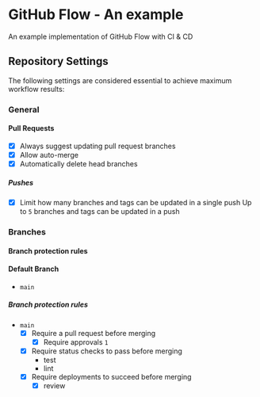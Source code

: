 # GitHub Flow - An example

An example implementation of GitHub Flow with CI & CD

## Repository Settings

The following settings are considered essential to achieve maximum workflow results:

### General

#### Pull Requests

- [x] Always suggest updating pull request branches
- [x] Allow auto-merge
- [x] Automatically delete head branches

##### Pushes

- [x] Limit how many branches and tags can be updated in a single push
  Up to `5` branches and tags can be updated in a push

### Branches

#### Branch protection rules

#### Default Branch

- `main`

##### Branch protection rules

- `main`
  - [x] Require a pull request before merging
    - [x] Require approvals `1`
  - [x] Require status checks to pass before merging
    - test
    - lint
  - [x] Require deployments to succeed before merging
    - [x] review
